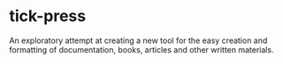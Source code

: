 # tick-press
An exploratory attempt at creating a new tool for the easy creation and formatting of documentation, books, articles and other written materials.
